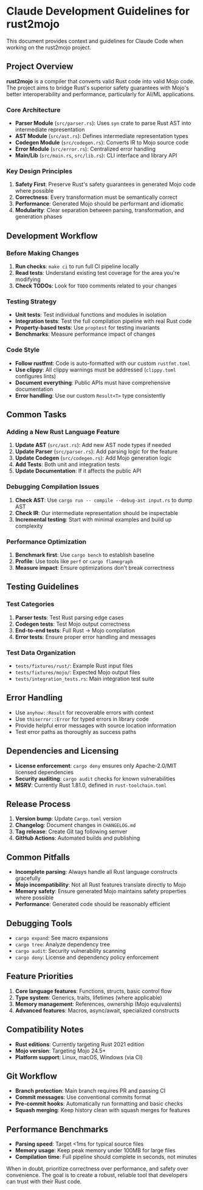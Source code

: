# Claude Development Guidelines for rust2mojo

This document provides context and guidelines for Claude Code when working on the rust2mojo project.

## Project Overview

**rust2mojo** is a compiler that converts valid Rust code into valid Mojo code. The project aims to bridge Rust's superior safety guarantees with Mojo's better interoperability and performance, particularly for AI/ML applications.

### Core Architecture

- **Parser Module** (`src/parser.rs`): Uses `syn` crate to parse Rust AST into intermediate representation
- **AST Module** (`src/ast.rs`): Defines intermediate representation types
- **Codegen Module** (`src/codegen.rs`): Converts IR to Mojo source code
- **Error Module** (`src/error.rs`): Centralized error handling
- **Main/Lib** (`src/main.rs`, `src/lib.rs`): CLI interface and library API

### Key Design Principles

1. **Safety First**: Preserve Rust's safety guarantees in generated Mojo code where possible
2. **Correctness**: Every transformation must be semantically correct
3. **Performance**: Generated Mojo should be performant and idiomatic
4. **Modularity**: Clear separation between parsing, transformation, and generation phases

## Development Workflow

### Before Making Changes

1. **Run checks**: `make ci` to run full CI pipeline locally
2. **Read tests**: Understand existing test coverage for the area you're modifying
3. **Check TODOs**: Look for `TODO` comments related to your changes

### Testing Strategy

- **Unit tests**: Test individual functions and modules in isolation
- **Integration tests**: Test the full compilation pipeline with real Rust code
- **Property-based tests**: Use `proptest` for testing invariants
- **Benchmarks**: Measure performance impact of changes

### Code Style

- **Follow rustfmt**: Code is auto-formatted with our custom `rustfmt.toml`
- **Use clippy**: All clippy warnings must be addressed (`clippy.toml` configures lints)
- **Document everything**: Public APIs must have comprehensive documentation
- **Error handling**: Use our custom `Result<T>` type consistently

## Common Tasks

### Adding a New Rust Language Feature

1. **Update AST** (`src/ast.rs`): Add new AST node types if needed
2. **Update Parser** (`src/parser.rs`): Add parsing logic for the feature
3. **Update Codegen** (`src/codegen.rs`): Add Mojo generation logic
4. **Add Tests**: Both unit and integration tests
5. **Update Documentation**: If it affects the public API

### Debugging Compilation Issues

1. **Check AST**: Use `cargo run -- compile --debug-ast input.rs` to dump AST
2. **Check IR**: Our intermediate representation should be inspectable
3. **Incremental testing**: Start with minimal examples and build up complexity

### Performance Optimization

1. **Benchmark first**: Use `cargo bench` to establish baseline
2. **Profile**: Use tools like `perf` or `cargo flamegraph`
3. **Measure impact**: Ensure optimizations don't break correctness

## Testing Guidelines

### Test Categories

1. **Parser tests**: Test Rust parsing edge cases
2. **Codegen tests**: Test Mojo output correctness
3. **End-to-end tests**: Full Rust → Mojo compilation
4. **Error tests**: Ensure proper error handling and messages

### Test Data Organization

- `tests/fixtures/rust/`: Example Rust input files
- `tests/fixtures/mojo/`: Expected Mojo output files
- `tests/integration_tests.rs`: Main integration test suite

## Error Handling

- Use `anyhow::Result` for recoverable errors with context
- Use `thiserror::Error` for typed errors in library code
- Provide helpful error messages with source location information
- Test error paths as thoroughly as success paths

## Dependencies and Licensing

- **License enforcement**: `cargo deny` ensures only Apache-2.0/MIT licensed dependencies
- **Security auditing**: `cargo audit` checks for known vulnerabilities
- **MSRV**: Currently Rust 1.81.0, defined in `rust-toolchain.toml`

## Release Process

1. **Version bump**: Update `Cargo.toml` version
2. **Changelog**: Document changes in `CHANGELOG.md`
3. **Tag release**: Create Git tag following semver
4. **GitHub Actions**: Automated builds and publishing

## Common Pitfalls

- **Incomplete parsing**: Always handle all Rust language constructs gracefully
- **Mojo incompatibility**: Not all Rust features translate directly to Mojo
- **Memory safety**: Ensure generated Mojo maintains safety properties where possible
- **Performance**: Generated code should be reasonably efficient

## Debugging Tools

- `cargo expand`: See macro expansions
- `cargo tree`: Analyze dependency tree
- `cargo audit`: Security vulnerability scanning
- `cargo deny`: License and dependency policy enforcement

## Feature Priorities

1. **Core language features**: Functions, structs, basic control flow
2. **Type system**: Generics, traits, lifetimes (where applicable)
3. **Memory management**: References, ownership (Mojo equivalents)
4. **Advanced features**: Macros, async/await, specialized constructs

## Compatibility Notes

- **Rust editions**: Currently targeting Rust 2021 edition
- **Mojo version**: Targeting Mojo 24.5+
- **Platform support**: Linux, macOS, Windows (via CI)

## Git Workflow

- **Branch protection**: Main branch requires PR and passing CI
- **Commit messages**: Use conventional commits format
- **Pre-commit hooks**: Automatically run formatting and basic checks
- **Squash merging**: Keep history clean with squash merges for features

## Performance Benchmarks

- **Parsing speed**: Target <1ms for typical source files
- **Memory usage**: Keep peak memory under 100MB for large files
- **Compilation time**: Full pipeline should complete in seconds, not minutes

When in doubt, prioritize correctness over performance, and safety over convenience. The goal is to create a robust, reliable tool that developers can trust with their Rust code.